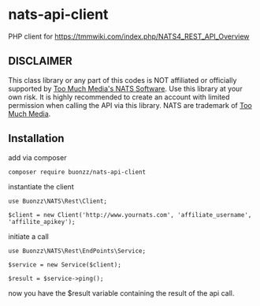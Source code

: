# nats-api-client
PHP client for https://tmmwiki.com/index.php/NATS4_REST_API_Overview


## DISCLAIMER

This class library or any part of this codes is NOT affiliated or officially supported by [Too Much Media's NATS Software](https://www.toomuchmedia.com/pp_nats.htm). Use this library at your own risk. It is highly recommended to create an account with limited permission when calling the API via this library. NATS are trademark of [Too Much Media](http://toomuchmedia.com/).


## Installation

add via composer

```
composer require buonzz/nats-api-client
```

instantiate the client

```
use Buonzz\NATS\Rest\Client;

$client = new Client('http://www.yournats.com', 'affiliate_username', 'affilite_apikey');
```


initiate a call

```
use Buonzz\NATS\Rest\EndPoints\Service;

$service = new Service($client);

$result = $service->ping();

```

now you have the $result variable containing the result of the api call.
